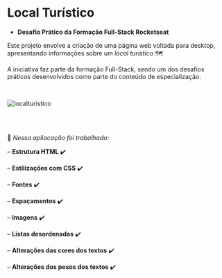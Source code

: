 # Local Turístico

- **Desafio Prático da Formação Full-Stack Rocketseat**

Este projeto envolve a criação de uma página web voltada para desktop, apresentando informações sobre um *local turístico* 🗺️

A iniciativa faz parte da formação Full-Stack, sendo um dos desafios práticos desenvolvidos como parte do conteúdo de especialização.

<br>

![localturistico](https://github.com/user-attachments/assets/27b16eef-5dc9-4a91-913b-408ce361c111)

<br>
<br>

📍 *Nessa apliacação foi trabalhado:*

– **Estrutura HTML** ✔️

– **Estilizações com CSS** ✔️

– **Fontes** ✔️

– **Espaçamentos** ✔️

– **Imagens** ✔️

– **Listas desordenadas** ✔️

– **Alterações das cores dos textos** ✔️

– **Alterações dos pesos dos textos** ✔️
